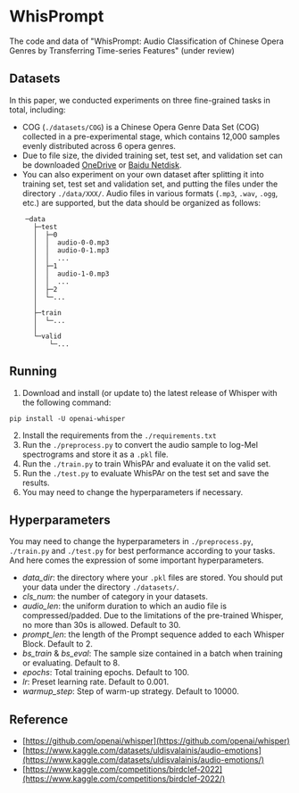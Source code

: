 # WhisPrompt
The code and data of "WhisPrompt: Audio Classification of Chinese Opera Genres by Transferring Time-series Features" (under review)

## Datasets
In this paper, we conducted experiments on three fine-grained tasks in total, including:  
+ COG (`./datasets/COG`) is a Chinese Opera Genre Data Set (COG) collected in a pre-experimental stage, which contains 12,000 samples evenly distributed across 6 opera genres.  
+ Due to file size, the divided training set, test set, and validation set can be downloaded [OneDrive](https://njuedu-my.sharepoint.cn/:f:/g/personal/522022140097_365_nju_edu_cn/EhOOW6q6GYNCpn6fTJS-hf0BZ2l20Ekmjn4LKR8dmQNtHw?e=aLmt3H) or [Baidu Netdisk]().  
+ You can also experiment on your own dataset after splitting it into training set, test set and validation set, and putting the files under the directory `./data/XXX/`. Audio files in various formats (`.mp3`, `.wav`, `.ogg`, etc.) are supported, but the data should be organized as follows:

```
    ─data  
      ├─test  
      │  ├─0  
      │  │  audio-0-0.mp3  
      │  │  audio-0-1.mp3  
      │  │  ...  
      │  ├─1  
      │  │  audio-1-0.mp3  
      │  │  ...  
      │  ├─2  
      │  └─...  
      │  
      ├─train  
      │  └─...  
      │  
      └─valid  
          └─...  
```
## Running
1. Download and install (or update to) the latest release of Whisper with the following command: 
```
pip install -U openai-whisper
```
2. Install the requirements from the `./requirements.txt`
3. Run the `./preprocess.py` to convert the audio sample to log-Mel spectrograms and store it as a `.pkl` file.
4. Run the `./train.py` to train WhisPAr and evaluate it on the valid set.
5. Run the `./test.py` to evaluate WhisPAr on the test set and save the results.
6. You may need to change the hyperparameters if necessary.

## Hyperparameters
You may need to change the hyperparameters in `./preprocess.py`, `./train.py` and `./test.py` for best performance according to your tasks. And here comes the expression of some important hyperparameters.  
+ _data\_dir_: the directory where your `.pkl` files are stored. You should put your data under the directory `./datasets/`.  
+ _cls\_num_: the number of category in your datasets.  
+ _audio\_len_: the uniform duration to which an audio file is compressed/padded. Due to the limitations of the pre-trained Whisper, no more than 30s is allowed. Default to 30.  
+ _prompt\_len_: the length of the Prompt sequence added to each Whisper Block. Default to 2.   
+ _bs\_train_ & _bs\_eval_: The sample size contained in a batch when training or evaluating. Default to 8.  
+ _epochs_: Total training epochs.  Default to 100.  
+ _lr_: Preset learning rate. Default to 0.001.  
+ _warmup\_step_: Step of warm-up strategy. Default to 10000.  

## Reference  
+ [https://github.com/openai/whisper](https://github.com/openai/whisper)  
+ [https://www.kaggle.com/datasets/uldisvalainis/audio-emotions](https://www.kaggle.com/datasets/uldisvalainis/audio-emotions/)  
+ [https://www.kaggle.com/competitions/birdclef-2022](https://www.kaggle.com/competitions/birdclef-2022/)  
